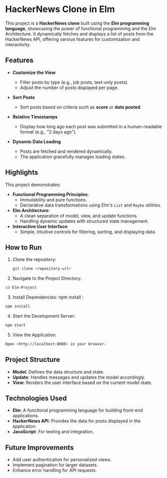 # HackerNews Clone in Elm

This project is a **HackerNews clone** built using the **Elm programming language**, showcasing the power of functional programming and the Elm Architecture. It dynamically fetches and displays a list of posts from the HackerNews API, offering various features for customization and interactivity.

## Features

- **Customize the View**
  - Filter posts by type (e.g., job posts, text-only posts).
  - Adjust the number of posts displayed per page.

- **Sort Posts**
  - Sort posts based on criteria such as **score** or **date posted**.

- **Relative Timestamps**
  - Display how long ago each post was submitted in a human-readable format (e.g., "2 days ago").

- **Dynamic Data Loading**
  - Posts are fetched and rendered dynamically.
  - The application gracefully manages loading states.

## Highlights

This project demonstrates:
- **Functional Programming Principles**:
  - Immutability and pure functions.
  - Declarative data transformations using Elm's `List` and `Maybe` utilities.
- **Elm Architecture**:
  - A clean separation of model, view, and update functions.
  - Handling dynamic updates with structured state management.
- **Interactive User Interface**:
  - Simple, intuitive controls for filtering, sorting, and displaying data.

## How to Run

1. Clone the repository:
   ```bash
   git clone <repository-url>
   ```
2. Navigate to the Project Directory:  
  ```bash
  cd Elm-Project
  ```
3. Install Dependencies: npm install :
  ```bash
  npm install
  ```
4. Start the Development Server:
  ```bash
  npm start
  ```
5. View the Application:
  ```bash
  Open <http://localhost:8000> in your browser.
  ```

## Project Structure

- **Model**: Defines the data structure and state.
- **Update**: Handles messages and updates the model accordingly.
- **View**: Renders the user interface based on the current model state.

## Technologies Used

- **Elm**: A functional programming language for building front-end applications.
- **HackerNews API**: Provides the data for posts displayed in the application.
- **JavaScript**: For testing and integration.

## Future Improvements

- Add user authentication for personalized views.
- Implement pagination for larger datasets.
- Enhance error handling for API requests.


